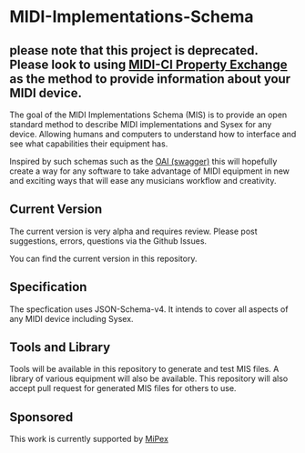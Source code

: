 # MIDI-Implementations-Schema

## please note that this project is deprecated. Please look to using [MIDI-CI Property Exchange](https://www.midi.org/articles-old/details-about-midi-2-0-midi-ci-profiles-and-property-exchange) as the method to provide information about your MIDI device.


The goal of the MIDI Implementations Schema (MIS) is to provide an open standard method to describe MIDI implementations and Sysex for any device. Allowing humans and computers to understand how to interface and see what capabilities their equipment has.

Inspired by such schemas such as the [OAI (swagger)](https://github.com/OAI/OpenAPI-Specification) this will hopefully create a way for any software to take advantage of MIDI equipment in new and exciting ways that will ease any musicians workflow and creativity.

## Current Version
The current version is very alpha and requires review. Please post suggestions, errors, questions via the Github Issues.

You can find the current version in this repository.


## Specification
The specfication uses JSON-Schema-v4. It intends to cover all aspects of any MIDI device including Sysex.

## Tools and Library
Tools will be available in this repository to generate and test MIS files.
A library of various equipment will also be available. This repository will also accept pull request for generated MIS files for others to use.


## Sponsored
This work is currently supported by [MiPex](https://mipex.io)
